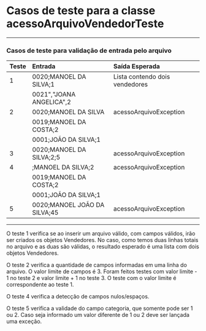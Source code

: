 # Casos de teste para a classe acessoArquivoVendedorTeste #


---


### Casos de teste para validação de entrada pelo arquivo ###


| Teste | Entrada | Saída Esperada |
|:------|:--------|:----------------|
| 1| 0020;MANOEL DA SILVA;1 | Lista contendo dois vendedores|
|  | 0021","JOANA ANGELICA",2 |    |
| 2 | 0020;MANOEL DA SILVA | acessoArquivoException   |
|   | 0019;MANOEL DA COSTA;2|  |
|   |0001;JOÃO DA SILVA;1  |     |
| 3 | 0020;MANOEL DA SILVA;2;5 | acessoArquivoException   |
| 4 |     ;MANOEL DA SILVA;2 | acessoArquivoException   |
|   | 0019;MANOEL DA COSTA;2|  |
|   |0001;JOÃO DA SILVA;1  |     |
|  5 |0020;MANOEL JOÃO DA SILVA;45| acessoArquivoException |


---


O teste 1 verifica se ao inserir um arquivo válido, com campos válidos, irão ser criados os objetos Vendedores. No caso, como temos duas linhas totais no arquivo e as duas são válidas, o resultado esperado é uma lista com dois objetos Vendedores.

O teste 2 verifica a quantidade de campos informadas em uma linha do arquivo. O valor limite de campos é 3. Foram feitos testes com valor limite - 1 no teste 2 e valor limite + 1 no teste 3.
O teste com o valor limite é correspondente ao teste 1.

O teste 4 verifica a detecção de campos nulos/espaços.

O teste 5 verifica a validade do campo categoria, que somente pode ser 1 ou 2. Caso seja informado um valor diferente de 1 ou 2 deve ser lançada uma exceção.